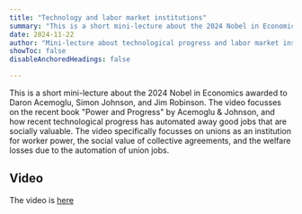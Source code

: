 ```yaml
---
title: "Technology and labor market institutions" 
summary: "This is a short mini-lecture about the 2024 Nobel in Economics awarded to Daron Acemoglu, Simon Johnson, and Jim Robinson. The video focusses on the recent book "Power and Progress" by Acemoglu & Johnson, and how recent technological progress has automated away good jobs that are socially valuable. The video specifically focusses on unions as an institution for worker power, the social value of collective agreements, and the welfare losses due to the automation of union jobs." 
date: 2024-11-22
author: "Mini-lecture about technological progress and labor market institutions"
showToc: false
disableAnchoredHeadings: false

---
```

This is a short mini-lecture about the 2024 Nobel in Economics awarded to Daron Acemoglu, Simon Johnson, and Jim Robinson. The video focusses on the recent book "Power and Progress" by Acemoglu & Johnson, and how recent technological progress has automated away good jobs that are socially valuable. The video specifically focusses on unions as an institution for worker power, the social value of collective agreements, and the welfare losses due to the automation of union jobs.

## Video

The video is [here](https://youtu.be/yO1n0hzRDuk)


